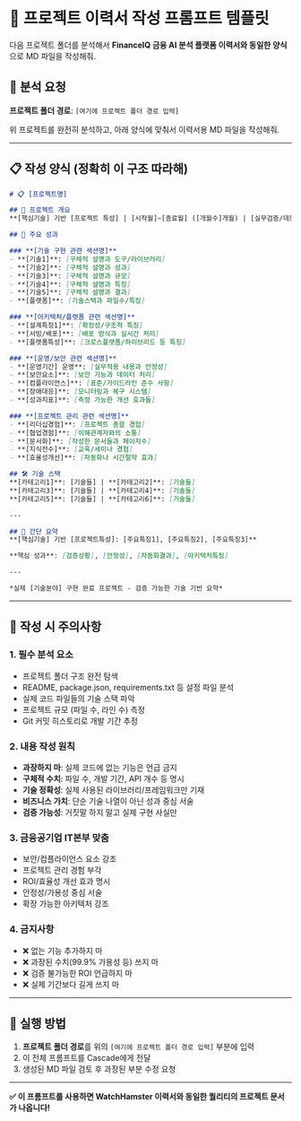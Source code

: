 # 🎯 프로젝트 이력서 작성 프롬프트 템플릿

다음 프로젝트 폴더를 분석해서 **FinanceIQ 금융 AI 분석 플랫폼 이력서와 동일한 양식**으로 MD 파일을 작성해줘.

## 📂 분석 요청
**프로젝트 폴더 경로**: `[여기에 프로젝트 폴더 경로 입력]`

위 프로젝트를 완전히 분석하고, 아래 양식에 맞춰서 이력서용 MD 파일을 작성해줘.

---

## 📋 **작성 양식 (정확히 이 구조 따라해)**

```markdown
# 📋 [프로젝트명]

## 🎯 프로젝트 개요
**[핵심기술] 기반 [프로젝트 특성] | [시작월]~[종료월] ([개월수]개월) | [실무검증/데모/완성] 여부**

## 💼 주요 성과

### **[기술 구현 관련 섹션명]**
- **[기술1]**: [구체적 설명과 도구/라이브러리]
- **[기술2]**: [구체적 설명과 성과]
- **[기술3]**: [구체적 설명과 규모]
- **[기술4]**: [구체적 설명과 특징]
- **[기술5]**: [구체적 설명과 결과]
- **[플랫폼]**: [기술스택과 파일수/특징]

### **[아키텍처/플랫폼 관련 섹션명]**
- **[설계특징1]**: [확장성/구조적 특징]
- **[서빙/배포]**: [배포 방식과 실시간 처리]
- **[플랫폼특성]**: [크로스플랫폼/하이브리드 등 특징]

### **[운영/보안 관련 섹션명]**
- **[운영기간] 운영**: [실무적용 내용과 안정성]
- **[보안요소]**: [보안 기능과 데이터 처리]
- **[컴플라이언스]**: [표준/가이드라인 준수 사항]
- **[장애대응]**: [모니터링과 복구 시스템]
- **[성과지표]**: [측정 가능한 개선 효과들]

### **[프로젝트 관리 관련 섹션명]**
- **[리더십경험]**: [프로젝트 총괄 경험]
- **[협업경험]**: [이해관계자와의 소통]
- **[문서화]**: [작성한 문서들과 페이지수]
- **[지식전수]**: [교육/세미나 경험]
- **[효율성개선]**: [자동화나 시간절약 효과]

## 🛠️ 기술 스택
**[카테고리1]**: [기술들] | **[카테고리2]**: [기술들]  
**[카테고리3]**: [기술들] | **[카테고리4]**: [기술들]  
**[카테고리5]**: [기술들] | **[카테고리6]**: [기술들]

---

## 📝 간단 요약
**[핵심기술] 기반 [프로젝트특성]: [주요특징1], [주요특징2], [주요특징3]**

**핵심 성과**: [검증상황], [안정성], [자동화결과], [아키텍처특징]

---

*실제 [기술분야] 구현 완료 프로젝트 - 검증 가능한 기술 기반 요약*
```

---

## 🎯 **작성 시 주의사항**

### **1. 필수 분석 요소**
- 프로젝트 폴더 구조 완전 탐색
- README, package.json, requirements.txt 등 설정 파일 분석  
- 실제 코드 파일들의 기술 스택 파악
- 프로젝트 규모 (파일 수, 라인 수) 측정
- Git 커밋 히스토리로 개발 기간 추정

### **2. 내용 작성 원칙**
- **과장하지 마**: 실제 코드에 없는 기능은 언급 금지
- **구체적 수치**: 파일 수, 개발 기간, API 개수 등 명시
- **기술 정확성**: 실제 사용된 라이브러리/프레임워크만 기재
- **비즈니스 가치**: 단순 기술 나열이 아닌 성과 중심 서술
- **검증 가능성**: 거짓말 하지 말고 실제 구현 사실만

### **3. 금융공기업 IT본부 맞춤**
- 보안/컴플라이언스 요소 강조
- 프로젝트 관리 경험 부각  
- ROI/효율성 개선 효과 명시
- 안정성/가용성 중심 서술
- 확장 가능한 아키텍처 강조

### **4. 금지사항**
- ❌ 없는 기능 추가하지 마
- ❌ 과장된 수치(99.9% 가용성 등) 쓰지 마
- ❌ 검증 불가능한 ROI 언급하지 마
- ❌ 실제 기간보다 길게 쓰지 마

---

## 🚀 **실행 방법**

1. **프로젝트 폴더 경로**를 위의 `[여기에 프로젝트 폴더 경로 입력]` 부분에 입력
2. 이 전체 프롬프트를 Cascade에게 전달
3. 생성된 MD 파일 검토 후 과장된 부분 수정 요청

---

**✅ 이 프롬프트를 사용하면 WatchHamster 이력서와 동일한 퀄리티의 프로젝트 문서가 나옵니다!**
